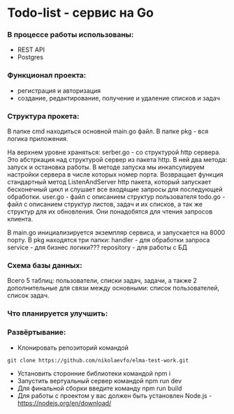 # Todo-list - сервис на Go

### В процессе работы использованы:

- REST API
- Postgres

### Функционал проекта:

- регистрация и авторизация
- создание, редактирование, получение и удаление списков и задач

### Структура прокета:

В папке cmd находиться основной main.go файл.
В папке pkg - вся логика приложения.

На верхнем уровне храняться:
serber.go - со структурой http сервера. Это абстркация над структурой сервер из пакета http. В ней два метода: запуск и остановка работы.
В методе запуска мы инкапсулируем настройки сервера в числе которых номер порта. Возвращает функция стандартный метод ListenAndServer http пакета, который запускает бесконечный цикл и слушает все входящие запросы для последующей обработки.
user.go - файл с описанием структур пользователя
todo.go - файл с описанием структур листов, задач и их списков, а так же структур для их обновления. Они понадобятся для чтения запросов клиента.

В main.go инициализируется экземпляр сервиса, и запускается на 8000 порту.
В pkg находятся три папки:
handler - для обработки запроса
service - для бизнес логики???
repository - для работы с БД

### Схема базы данных:

Всего 5 таблиц: пользователи, списки задач, задачи, а также 2 дополнительные для связи между основными: список пользователей, список задач.

### Что планируется улучшить:

### Развёртывание:

- Клонировать репозиторий командой

```
git clone https://github.com/nikolaevfo/elma-test-work.git
```

- Установить сторонние библиотеки командой npm i
- Запустить вертуальный сервер командой npm run dev
- Для финальной сборки введите команду npm run build
- Для работы с проектом у вас должен быть установлен Node.js - https://nodejs.org/en/download/
